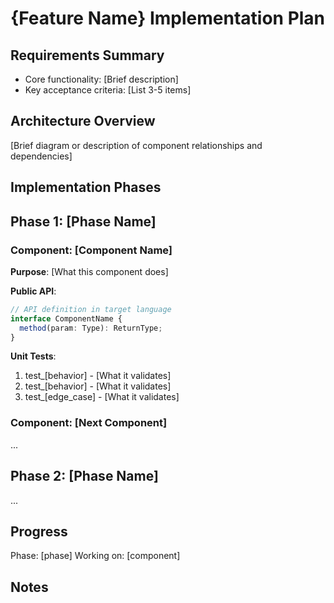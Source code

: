 # {Feature Name} Implementation Plan

## Requirements Summary

- Core functionality: [Brief description]
- Key acceptance criteria: [List 3-5 items]

## Architecture Overview

[Brief diagram or description of component relationships and dependencies]

## Implementation Phases

## Phase 1: [Phase Name]

### Component: [Component Name]

**Purpose**: [What this component does]

**Public API**:

```typescript
// API definition in target language
interface ComponentName {
  method(param: Type): ReturnType;
}
```

**Unit Tests**:

1. test\_[behavior] - [What it validates]
2. test\_[behavior] - [What it validates]
3. test\_[edge_case] - [What it validates]

### Component: [Next Component]

...

## Phase 2: [Phase Name]

...

## Progress

Phase: [phase]
Working on: [component]

## Notes
